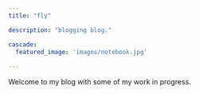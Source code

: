 ```yaml
---
title: "fly"

description: "blogging blog."

cascade:
  featured_image: 'images/notebook.jpg'
  
---
```


Welcome to my blog with some of my work in progress.
